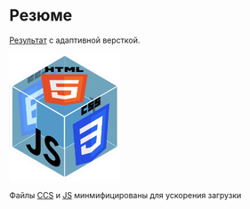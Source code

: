 # Резюме

[Результат](https://faustluck.github.io/MyCV/index.html) с адаптивной версткой.

<img src="assets/image/preview.png" alt="drawing" style="width:200px;"/>

Файлы [CCS](assets/styles) и [JS](assets/scripts) минмифицированы для ускорения загрузки
